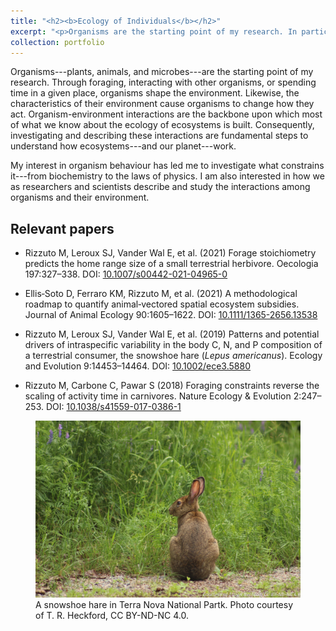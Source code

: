 ```yaml
---
title: "<h2><b>Ecology of Individuals</b></h2>"
excerpt: "<p>Organisms are the starting point of my research. In particular, the constant feedback and feedforward mechanisms they are involved in with each other and their environment. I began my career as a behavioural ecologist working on animal behavior. Over the years, my interests grew, leading me to investigate what factors influence and constrain animal activities—from environmental biochemistry to the laws of physics. As well, I developed and interest in how we as researchers and scientists describe and study the interactions among organisms and their environment.</p><figure><img style='float: left; min-width:25vw; max-width:35vw;padding: 0px 10px 2px 0px' src='../images/Hare_EcoIndividual.jpg'/><figcaption>A snowshoe hare in Terra Nova National Partk. Photo courtesy of T. R. Heckford, CC BY-ND-NC 4.0.</figcaption></figure>"
collection: portfolio
---
```


Organisms---plants, animals, and microbes---are the starting point of my research. Through foraging, interacting with other organisms, or spending time in a given place, organisms shape the environment. Likewise, the characteristics of their environment cause organisms to change how they act. Organism-environment interactions are the backbone upon which most of what we know about the ecology of ecosystems is built. Consequently, investigating and describing these interactions are fundamental steps to understand how ecosystems---and our planet---work.

My interest in organism behaviour has led me to investigate what constrains it---from biochemistry to the laws of physics. I am also interested in how we as researchers and scientists describe and study the interactions among organisms and their environment.

## Relevant papers
- Rizzuto M, Leroux SJ, Vander Wal E, et al. (2021) Forage stoichiometry predicts the home range size of a small terrestrial herbivore. Oecologia 197:327–338. DOI: [10.1007/s00442-021-04965-0](https://doi.org/10.1007/s00442-021-04965-0)

- Ellis‐Soto D, Ferraro KM, Rizzuto M, et al. (2021) A methodological roadmap to quantify animal‐vectored spatial ecosystem subsidies. Journal of Animal Ecology 90:1605–1622. DOI: [10.1111/1365-2656.13538](https://doi.org/10.1111/1365-2656.13538)

- Rizzuto M, Leroux SJ, Vander Wal E, et al. (2019) Patterns and potential drivers of intraspecific variability in the body C, N, and P composition of a terrestrial consumer, the snowshoe hare (_Lepus americanus_). Ecology and Evolution 9:14453–14464. DOI: [10.1002/ece3.5880](https://doi.org/10.1002/ece3.5880)

- Rizzuto M, Carbone C, Pawar S (2018) Foraging constraints reverse the scaling of activity time in carnivores. Nature Ecology & Evolution 2:247–253. DOI: [10.1038/s41559-017-0386-1](https://doi.org/10.1038/s41559-017-0386-1)

<figure>
<img src='/images/Hare_EcoIndividual.jpg'>
<figcaption>A snowshoe hare in Terra Nova National Partk. Photo courtesy of T. R. Heckford, CC BY-ND-NC 4.0.</figcaption>
</figure>
